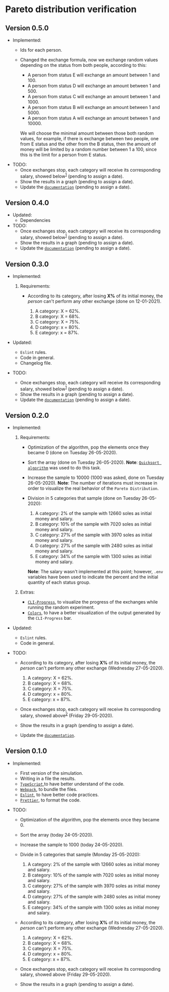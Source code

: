 # Pareto distribution verification

## Version 0.5.0

- Implemented:
  - Ids for each person.
  - Changed the exchange formula, now we exchange random values depending on the status from both people, according to this:
    - A person from status E will exchange an amount between 1 and 100.
    - A person from status D will exchange an amount between 1 and 500.
    - A person from status C will exchange an amount between 1 and 1000.
    - A person from status B will exchange an amount between 1 and 5000.
    - A person from status A will exchange an amount between 1 and 10000.

    We will choose the minimal amount between those both random values, for example, if there is exchange between two people, one from E status and the other from the B status, then the amount of money will be limited by a random number between 1 a 100, since this is the limit for a person from E status.
- TODO:
  - Once exchanges stop, each category will receive its corresponding salary, showed below<sup>[1](#salary)</sup> (pending to assign a date).
  - Show the results in a graph (pending to assign a date).
  - Update the [`documentation`](https://github.com/AnthonyLzq/Pareto-Distribution/blob/master/docs/readme.md) (pending to assign a date).

## Version 0.4.0

- Updated:
  - Dependencies
- TODO:
  - Once exchanges stop, each category will receive its corresponding salary, showed below<sup>[1](#salary)</sup> (pending to assign a date).
  - Show the results in a graph (pending to assign a date).
  - Update the [`documentation`](https://github.com/AnthonyLzq/Pareto-Distribution/blob/master/docs/readme.md) (pending to assign a date).

## Version 0.3.0

- Implemented:

  1. Requirements:
     - According to its category, after losing **X%** of its initial money, the _person_ can't perform any other exchange (done on 12-01-2021).

        1. A category: X = 62%.
        2. B category: X = 68%.
        3. C category: X = 75%.
        4. D category: x = 80%.
        5. E category: x = 87%.

- Updated:

  - `Eslint` rules.
  - Code in general.
  - Changelog file.

- TODO:
  - Once exchanges stop, each category will receive its corresponding salary, showed below<sup>[1](#salary)</sup> (pending to assign a date).
  - Show the results in a graph (pending to assign a date).
  - Update the [`documentation`](https://github.com/AnthonyLzq/Pareto-Distribution/blob/master/docs/readme.md) (pending to assign a date).
## Version 0.2.0

- Implemented:

  1. Requirements:

     - Optimization of the algorithm, pop the elements once they became 0 (done on Tuesday 26-05-2020).
     - Sort the array (done on Tuesday 26-05-2020). **Note**: [`Quicksort algorithm`](https://en.wikipedia.org/wiki/Quicksort) was used to do this task.
     - Increase the sample to 10000 (1000 was asked, done on Tuesday 26-05-2020). **Note**: The number of iterations must increase in order to visualize the real behavior of the `Pareto Distribution`.
     - <b id="salary"></b>Division in 5 categories that sample (done on Tuesday 26-05-2020):

       1. A category: 2% of the sample with 12660 soles as initial money and salary.
       2. B category: 10% of the sample with 7020 soles as initial money and salary.
       3. C category: 27% of the sample with 3970 soles as initial money and salary.
       4. D category: 27% of the sample with 2480 soles as initial money and salary.
       5. E category: 34% of the sample with 1300 soles as initial money and salary.

       **Note**: The salary wasn't implemented at this point; however, `.env` variables have been used to indicate the percent and the initial quantity of each status group.

  2. Extras:

     - [`CLI-Progress`](https://www.npmjs.com/package/cli-progress), to visualize the progress of the exchanges while running the random experiment.
     - [`Colors`](https://www.npmjs.com/package/colors), to have a better visualization of the output generated by the `CLI-Progress` bar.

- Updated:

  - `Eslint` rules.
  - Code in general.

- TODO:

  - According to its category, after losing **X%** of its initial money, the _person_ can't perform any other exchange (Wednesday 27-05-2020).

    1. A category: X = 62%.
    2. B category: X = 68%.
    3. C category: X = 75%.
    4. D category: x = 80%.
    5. E category: x = 87%.

  - Once exchanges stop, each category will receive its corresponding salary, showed above<sup>[2](#salary)</sup> (Friday 29-05-2020).
  - Show the results in a graph (pending to assign a date).
  - Update the [`documentation`](https://github.com/AnthonyLzq/Pareto-Distribution/blob/master/docs/readme.md).

## Version 0.1.0

- Implemented:

  - First version of the simulation.
  - Writing in a file the results.
  - [`TypeScript`](https://www.typescriptlang.org/),to have better understand of the code.
  - [`Webpack`](https://webpack.js.org/), to bundle the files.
  - [`Eslint`](https://eslint.org/), to have better code practices.
  - [`Prettier`](https://eslint.org/), to format the code.

- TODO:

  - Optimization of the algorithm, pop the elements once they became 0.
  - Sort the array (today 24-05-2020).
  - Increase the sample to 1000 (today 24-05-2020).
  - Divide in 5 categories that sample (Monday 25-05-2020):

    1. A category: 2% of the sample with 12660 soles as initial money and salary.
    2. B category: 10% of the sample with 7020 soles as initial money and salary.
    3. C category: 27% of the sample with 3970 soles as initial money and salary.
    4. D category: 27% of the sample with 2480 soles as initial money and salary.
    5. E category: 34% of the sample with 1300 soles as initial money and salary.

  - According to its category, after losing **X%** of its initial money, the _person_ can't perform any other exchange (Wednesday 27-05-2020).

    1. A category: X = 62%.
    2. B category: X = 68%.
    3. C category: X = 75%.
    4. D category: x = 80%.
    5. E category: x = 87%.

  - Once exchanges stop, each category will receive its corresponding salary, showed above (Friday 29-05-2020).
  - Show the results in a graph (pending to assign a date).
